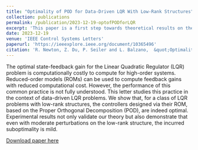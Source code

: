 ```yaml
---
title: "Optimality of POD for Data-Driven LQR With Low-Rank Structures"
collection: publications
permalink: /publication/2023-12-19-optofPODforLQR
excerpt: 'This paper is a first step towards theoretical results on the optimality of POD for data-driven control.'
date: 2023-12-19
venue: 'IEEE Control Systems Letters'
paperurl: 'https://ieeexplore.ieee.org/document/10365496'
citation: 'R. Newton, Z. Du, P. Seiler and L. Balzano,  &quot;Optimality of POD for Data-Driven LQR With Low-Rank Structures,&quot; in <i>IEEE Control Systems Letters<\i>, vol. 8, pp. 85-90, 2024, doi: 10.1109/LCSYS.2023.3344147.'
---
```

The optimal state-feedback gain for the Linear Quadratic Regulator (LQR) problem is computationally costly to compute for high-order systems. Reduced-order models (ROMs) can be used to compute feedback gains with reduced computational cost. However, the performance of this common practice is not fully understood. This letter studies this practice in the context of data-driven LQR problems. We show that, for a class of LQR problems with low-rank structures, the controllers designed via their ROM, based on the Proper Orthogonal Decomposition (POD), are indeed optimal. Experimental results not only validate our theory but also demonstrate that even with moderate perturbations on the low-rank structure, the incurred suboptimality is mild.

[Download paper here](https://ieeexplore.ieee.org/document/10365496)
